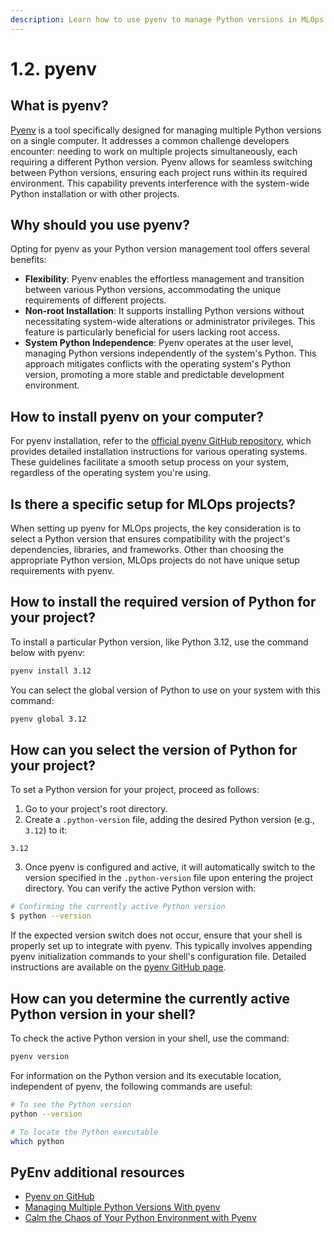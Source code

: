 ```yaml
---
description: Learn how to use pyenv to manage Python versions in MLOps projects and ensure that each project uses the correct Python version.
---
```


# 1.2. pyenv

## What is pyenv?

[Pyenv](https://github.com/pyenv/pyenv) is a tool specifically designed for managing multiple Python versions on a single computer. It addresses a common challenge developers encounter: needing to work on multiple projects simultaneously, each requiring a different Python version. Pyenv allows for seamless switching between Python versions, ensuring each project runs within its required environment. This capability prevents interference with the system-wide Python installation or with other projects.

## Why should you use pyenv?

Opting for pyenv as your Python version management tool offers several benefits:

- **Flexibility**: Pyenv enables the effortless management and transition between various Python versions, accommodating the unique requirements of different projects.
- **Non-root Installation**: It supports installing Python versions without necessitating system-wide alterations or administrator privileges. This feature is particularly beneficial for users lacking root access.
- **System Python Independence**: Pyenv operates at the user level, managing Python versions independently of the system's Python. This approach mitigates conflicts with the operating system's Python version, promoting a more stable and predictable development environment.

## How to install pyenv on your computer?

For pyenv installation, refer to the [official pyenv GitHub repository](https://github.com/pyenv/pyenv), which provides detailed installation instructions for various operating systems. These guidelines facilitate a smooth setup process on your system, regardless of the operating system you're using.

## Is there a specific setup for MLOps projects?

When setting up pyenv for MLOps projects, the key consideration is to select a Python version that ensures compatibility with the project's dependencies, libraries, and frameworks. Other than choosing the appropriate Python version, MLOps projects do not have unique setup requirements with pyenv.

## How to install the required version of Python for your project?

To install a particular Python version, like Python 3.12, use the command below with pyenv:

```bash
pyenv install 3.12
```

You can select the global version of Python to use on your system with this command:

```bash
pyenv global 3.12
```

## How can you select the version of Python for your project?

To set a Python version for your project, proceed as follows:

1. Go to your project's root directory.
2. Create a `.python-version` file, adding the desired Python version (e.g., `3.12`) to it:

```text
3.12
```

3. Once pyenv is configured and active, it will automatically switch to the version specified in the `.python-version` file upon entering the project directory. You can verify the active Python version with:

```bash
# Confirming the currently active Python version
$ python --version
```

If the expected version switch does not occur, ensure that your shell is properly set up to integrate with pyenv. This typically involves appending pyenv initialization commands to your shell's configuration file. Detailed instructions are available on the [pyenv GitHub page](https://github.com/pyenv/pyenv#set-up-your-shell-environment-for-pyenv).

## How can you determine the currently active Python version in your shell?

To check the active Python version in your shell, use the command:

```bash
pyenv version
```

For information on the Python version and its executable location, independent of pyenv, the following commands are useful:

```bash
# To see the Python version
python --version

# To locate the Python executable
which python
```

## PyEnv additional resources

- [Pyenv on GitHub](https://github.com/pyenv/pyenv)
- [Managing Multiple Python Versions With pyenv](https://realpython.com/intro-to-pyenv/)
- [Calm the Chaos of Your Python Environment with Pyenv](https://learningnetwork.cisco.com/s/blogs/a0D6e00000snzA2EAI/calm-the-chaos-of-your-python-environment-with-pyenv)
